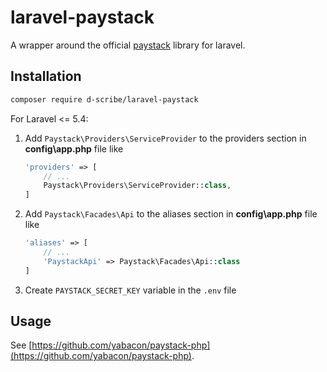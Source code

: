 # laravel-paystack

A wrapper around the official [paystack](https://github.com/yabacon/paystack-php) library for laravel.

## Installation

```bash
composer require d-scribe/laravel-paystack
```

For Laravel <= 5.4:

1. Add `Paystack\Providers\ServiceProvider` to the providers section in **config\app.php** file like

    ```php
    'providers' => [
        // ...
        Paystack\Providers\ServiceProvider::class,
    ]
    ```

2. Add `Paystack\Facades\Api` to the aliases section in **config\app.php** file like

    ```php
    'aliases' => [
        // ...
        'PaystackApi' => Paystack\Facades\Api::class
    ]
    ```

3. Create `PAYSTACK_SECRET_KEY` variable in the `.env` file

## Usage

See [https://github.com/yabacon/paystack-php](https://github.com/yabacon/paystack-php).